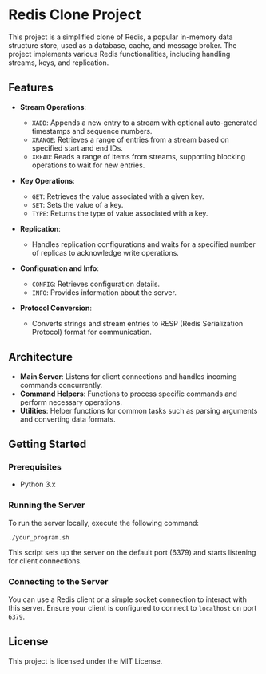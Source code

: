 # Redis Clone Project

This project is a simplified clone of Redis, a popular in-memory data structure store, used as a database, cache, and message broker. The project implements various Redis functionalities, including handling streams, keys, and replication.

## Features

- **Stream Operations**: 
  - `XADD`: Appends a new entry to a stream with optional auto-generated timestamps and sequence numbers.
  - `XRANGE`: Retrieves a range of entries from a stream based on specified start and end IDs.
  - `XREAD`: Reads a range of items from streams, supporting blocking operations to wait for new entries.

- **Key Operations**:
  - `GET`: Retrieves the value associated with a given key.
  - `SET`: Sets the value of a key.
  - `TYPE`: Returns the type of value associated with a key.

- **Replication**:
  - Handles replication configurations and waits for a specified number of replicas to acknowledge write operations.

- **Configuration and Info**:
  - `CONFIG`: Retrieves configuration details.
  - `INFO`: Provides information about the server.

- **Protocol Conversion**:
  - Converts strings and stream entries to RESP (Redis Serialization Protocol) format for communication.

## Architecture

- **Main Server**: Listens for client connections and handles incoming commands concurrently.
- **Command Helpers**: Functions to process specific commands and perform necessary operations.
- **Utilities**: Helper functions for common tasks such as parsing arguments and converting data formats.

## Getting Started

### Prerequisites

- Python 3.x

### Running the Server

To run the server locally, execute the following command:

```bash
./your_program.sh
```

This script sets up the server on the default port (6379) and starts listening for client connections.

### Connecting to the Server

You can use a Redis client or a simple socket connection to interact with this server. Ensure your client is configured to connect to `localhost` on port `6379`.

## License

This project is licensed under the MIT License.